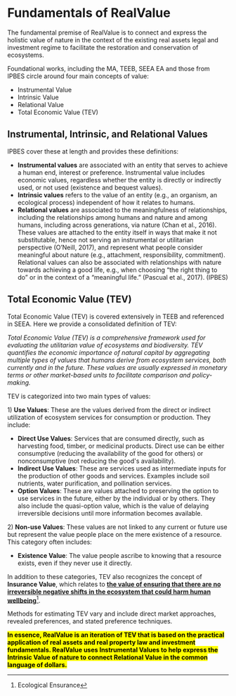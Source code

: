 # Fundamentals of RealValue

The fundamental premise of RealValue is to connect and express the holistic value of nature in the context of the existing real assets legal and investment regime to facilitate the restoration and conservation of ecosystems.

Foundational works, including the MA, TEEB, SEEA EA and those from IPBES circle around four main concepts of value:

* Instrumental Value&#x20;
* Intrinsic Value
* Relational Value
* Total Economic Value (TEV)

## Instrumental, Intrinsic, and Relational Values

IPBES cover these at length and provides these definitions:

* **Instrumental values** are associated with an entity that serves to achieve a human end, interest or preference. Instrumental value includes economic values, regardless whether the entity is directly or indirectly used, or not used (existence and bequest values).
* **Intrinsic values** refers to the value of an entity (e.g., an organism, an ecological process) independent of how it relates to humans.
* **Relational values** are associated to the meaningfulness of relationships, including the relationships among humans and nature and among humans, including across generations, via nature (Chan et al., 2016). These values are attached to the entity itself in ways that make it not substitutable, hence not serving an instrumental or utilitarian perspective (O’Neill, 2017), and represent what people consider meaningful about nature (e.g., attachment, responsibility, commitment). Relational values can also be associated with relationships with nature towards achieving a good life, e.g., when choosing “the right thing to do” or in the context of a “meaningful life.” (Pascual et al., 2017). (IPBES)

## Total Economic Value (TEV)

Total Economic Value (TEV) is covered extensively in TEEB and referenced in SEEA. Here we provide a consolidated definition of TEV:

_Total Economic Value (TEV) is a comprehensive framework used for evaluating the utilitarian value of ecosystems and biodiversity. TEV quantifies the economic importance of natural capital by aggregating multiple types of values that humans derive from ecosystem services, both currently and in the future. These values are usually expressed in monetary terms or other market-based units to facilitate comparison and policy-making._

TEV is categorized into two main types of values:

1\) **Use Values**: These are the values derived from the direct or indirect utilization of ecosystem services for consumption or production. They include:

* **Direct Use Values**: Services that are consumed directly, such as harvesting food, timber, or medicinal products. Direct use can be either consumptive (reducing the availability of the good for others) or nonconsumptive (not reducing the good's availability).
* **Indirect Use Values**: These are services used as intermediate inputs for the production of other goods and services. Examples include soil nutrients, water purification, and pollination services.
* **Option Values**: These are values attached to preserving the option to use services in the future, either by the individual or by others. They also include the quasi-option value, which is the value of delaying irreversible decisions until more information becomes available.

2\) **Non-use Values**: These values are not linked to any current or future use but represent the value people place on the mere existence of a resource. This category often includes:

* **Existence Value**: The value people ascribe to knowing that a resource exists, even if they never use it directly.

&#x20;In addition to these categories, TEV also recognizes the concept of **Insurance Value**, which relates to [**the value of ensuring that there are no irreversible negative shifts in the ecosystem that could harm human wellbeing**](#user-content-fn-1)[^1].

Methods for estimating TEV vary and include direct market approaches, revealed preferences, and stated preference techniques.&#x20;

<mark style="background-color:yellow;">**In essence, RealValue is an iteration of TEV that is based on the practical application of real assets and real property law and investment fundamentals.  RealValue uses Instrumental Values to help express the Intrinsic Value of nature to connect Relational Value in the common language of dollars.**</mark>

[^1]: Ecological Ensurance
